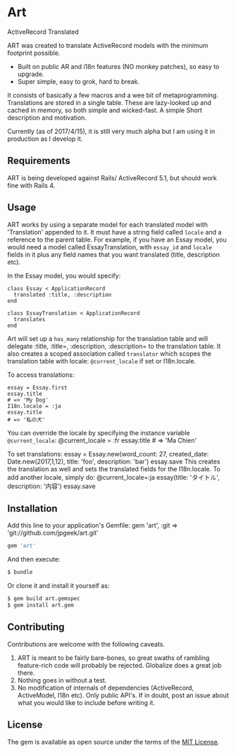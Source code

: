 # Art
ActiveRecord Translated

ART was created to translate ActiveRecord models with the minimum footprint
possible.

* Built on public AR and i18n features (NO monkey patches), so easy to upgrade.
* Super simple, easy to grok, hard to break.

It consists of basically a few macros and a wee bit of metaprogramming.
Translations are stored in a single table.  These are lazy-looked up and cached
in memory, so both simple and wicked-fast.
A simple 
Short description and motivation.

Currently (as of 2017/4/15), it is still very much alpha but I am using it in
production as I develop it. 

## Requirements
ART is being developed against Rails/ ActiveRecord 5.1, but should work fine with 
Rails 4.

## Usage
ART works by using a separate model for each translated model with 'Translation'
appended to it.  It must have a string field called `locale` and a reference to the
parent table.  For example, if you have an Essay model, you would need a model 
called EssayTranslation, with `essay_id` and `locale` fields in it plus any field 
names that you want translated (title, description etc).

In the Essay model, you would specify:
    
    class Essay < ApplicationRecord
      translated :title, :description
    end

    class EssayTranslation < ApplicationRecord
      translates
    end

Art will set up a `has_many` relationship for the translation table and will delegate
    :title, :title=, :description, :description=
to the translation table.  It also creates a scoped association called `translator`
which scopes the translation table with locale: `@current_locale` if set or I18n.locale.

To access translations:

    essay = Essay.first
    essay.title
    # => 'My Dog' 
    I18n.locale = :ja
    essay.title
    # => '私の犬' 

You can override the locale by specifying the instance variable `@current_locale`:
    @current_locale = :fr
    essay.title
    # => 'Ma Chien' 

To set translations:
    essay = Essay.new(word_count: 27, created_date: Date.new(2017,1,12), title: 'foo', description: 'bar')
    essay.save
This creates the translation as well and sets the translated fields for the I18n.locale.
To add another locale, simply do:
    @current_locale=:ja
    essay(title: 'タイトル', description: '内容')
    essay.save

## Installation
Add this line to your application's Gemfile:
gem 'art', :git => 'git://github.com/jpgeek/art.git'


```ruby
gem 'art'
```

And then execute:
```bash
$ bundle
```

Or clone it and install it yourself as:
```bash
$ gem build art.gemspec
$ gem install art.gem
```

## Contributing
Contributions are welcome with the following caveats.
1. ART is meant to be fairly bare-bones, so great swaths of rambling
   feature-rich code will probably be rejected.  Globalize does a great job
   there.
2. Nothing goes in without a test. 
3. No modification of internals of dependencies (ActiveRecord, ActiveModel,
   I18n etc).  Only public API's.
If in doubt, post an issue about what you would like to include before writing it.

## License
The gem is available as open source under the terms of the [MIT
License](http://opensource.org/licenses/MIT).

